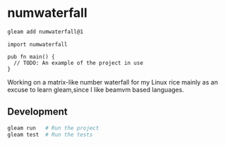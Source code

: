 # numwaterfall



```sh
gleam add numwaterfall@1
```
```gleam
import numwaterfall

pub fn main() {
  // TODO: An example of the project in use
}
```

Working on a matrix-like number waterfall for my Linux rice mainly as an excuse to learn gleam,since I like beamvm based languages.

## Development

```sh
gleam run   # Run the project
gleam test  # Run the tests
```
